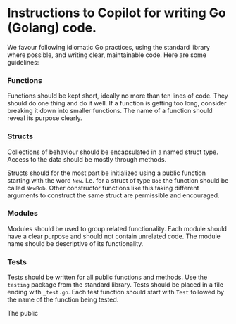 # Instructions to Copilot for writing Go (Golang) code.

We favour following idiomatic Go practices, using the standard library where possible, and writing clear, maintainable code. Here are some guidelines:

### Functions

Functions should be kept short, ideally no more than ten lines of code. They should do one thing and do it well. If a function is getting too long, consider breaking it down into smaller functions. The name of a function should reveal its purpose clearly.

### Structs

Collections of behaviour should be encapsulated in a named struct type. Access to the data should be mostly through methods.

Structs should for the most part be initialized using a public function starting with the word `New`. I.e. for a struct of type `Bob` the function should be called `NewBob`. Other constructor functions like this taking different arguments to construct the same struct are permissible and encouraged.

### Modules

Modules should be used to group related functionality. Each module should have a clear purpose and should not contain unrelated code. The module name should be descriptive of its functionality.

### Tests

Tests should be written for all public functions and methods. Use the `testing` package from the standard library. Tests should be placed in a file ending with `_test.go`. Each test function should start with `Test` followed by the name of the function being tested.

The public 
